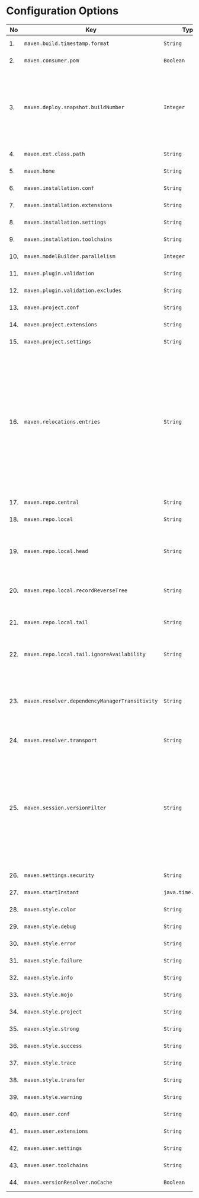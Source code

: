 
# Configuration Options
<!--
Licensed to the Apache Software Foundation (ASF) under one
or more contributor license agreements.  See the NOTICE file
distributed with this work for additional information
regarding copyright ownership.  The ASF licenses this file
to you under the Apache License, Version 2.0 (the
"License"); you may not use this file except in compliance
with the License.  You may obtain a copy of the License at

    http://www.apache.org/licenses/LICENSE-2.0

Unless required by applicable law or agreed to in writing,
software distributed under the License is distributed on an
"AS IS" BASIS, WITHOUT WARRANTIES OR CONDITIONS OF ANY
KIND, either express or implied.  See the License for the
specific language governing permissions and limitations
under the License.
-->





| No | Key | Type | Description | Default Value | Since | Source |
| --- | --- | --- | --- | --- | --- | --- |
| 1. | `maven.build.timestamp.format` | `String` | Build timestamp format. |  `yyyy-MM-dd'T'HH:mm:ssXXX`  | 3.0.0 | Model properties |
| 2. | `maven.consumer.pom` | `Boolean` | User property for enabling/disabling the consumer POM feature. |  `true`  | 4.0.0 | User properties |
| 3. | `maven.deploy.snapshot.buildNumber` | `Integer` | User property for overriding calculated "build number" for snapshot deploys. Caution: this property should be RARELY used (if used at all). It may help in special cases like "aligning" a reactor build subprojects build numbers to perform a "snapshot lock down". Value given here must be <code>maxRemoteBuildNumber + 1</code> or greater, otherwise build will fail. How the number to be obtained is left to user (ie by inspecting snapshot repository metadata or alike). Note: this feature is present in Maven 3.9.7 but with different key: <code>maven.buildNumber</code>. In Maven 4 as part of cleanup effort this key was renamed to properly reflect its purpose. |  -  | 4.0.0 | User properties |
| 4. | `maven.ext.class.path` | `String` | Extensions class path. |  -  |  | User properties |
| 5. | `maven.home` | `String` | Maven home. |  -  | 3.0.0 | User properties |
| 6. | `maven.installation.conf` | `String` | Maven installation configuration directory. |  `${maven.home}/conf`  | 4.0.0 | User properties |
| 7. | `maven.installation.extensions` | `String` | Maven installation extensions. |  `${maven.installation.conf}/extensions.xml`  | 4.0.0 | User properties |
| 8. | `maven.installation.settings` | `String` | Maven installation settings. |  `${maven.installation.conf}/settings.xml`  | 4.0.0 | User properties |
| 9. | `maven.installation.toolchains` | `String` | Maven installation toolchains. |  `${maven.installation.conf}/toolchains.xml`  | 4.0.0 | User properties |
| 10. | `maven.modelBuilder.parallelism` | `Integer` | ProjectBuilder parallelism. |  `cores/2 + 1`  | 4.0.0 | User properties |
| 11. | `maven.plugin.validation` | `String` | Plugin validation level. |  `inline`  | 3.9.2 | User properties |
| 12. | `maven.plugin.validation.excludes` | `String` | Plugin validation exclusions. |  -  | 3.9.6 | User properties |
| 13. | `maven.project.conf` | `String` | Maven project configuration directory. |  `${session.rootDirectory}/.mvn`  | 4.0.0 | User properties |
| 14. | `maven.project.extensions` | `String` | Maven project extensions. |  `${maven.project.conf}/extensions.xml`  | 4.0.0 | User properties |
| 15. | `maven.project.settings` | `String` | Maven project settings. |  `${maven.project.conf}/settings.xml`  | 4.0.0 | User properties |
| 16. | `maven.relocations.entries` | `String` | User controlled relocations. This property is a comma separated list of entries with the syntax <code>GAV&gt;GAV</code>. The first <code>GAV</code> can contain <code>\*</code> for any elem (so <code>\*:\*:\*</code> would mean ALL, something you don't want). The second <code>GAV</code> is either fully specified, or also can contain <code>\*</code>, then it behaves as "ordinary relocation": the coordinate is preserved from relocated artifact. Finally, if right hand <code>GAV</code> is absent (line looks like <code>GAV&gt;</code>), the left hand matching <code>GAV</code> is banned fully (from resolving). <br/> Note: the <code>&gt;</code> means project level, while <code>&gt;&gt;</code> means global (whole session level, so even plugins will get relocated artifacts) relocation. <br/> For example, <pre>maven.relocations.entries = org.foo:\*:\*>, \\<br/>    org.here:\*:\*>org.there:\*:\*, \\<br/>    javax.inject:javax.inject:1>>jakarta.inject:jakarta.inject:1.0.5</pre> means: 3 entries, ban <code>org.foo group</code> (exactly, so <code>org.foo.bar</code> is allowed), relocate <code>org.here</code> to <code>org.there</code> and finally globally relocate (see <code>&gt;&gt;</code> above) <code>javax.inject:javax.inject:1</code> to <code>jakarta.inject:jakarta.inject:1.0.5</code>. |  -  | 4.0.0 | User properties |
| 17. | `maven.repo.central` | `String` | Maven central repository URL. The property will have the value of the <code>MAVEN_REPO_CENTRAL</code> environment variable if it is defined. |  `https://repo.maven.apache.org/maven2`  | 4.0.0 | User properties |
| 18. | `maven.repo.local` | `String` | Maven local repository. |  `${maven.user.conf}/repository`  | 3.0.0 | User properties |
| 19. | `maven.repo.local.head` | `String` | User property for chained LRM: the new "head" local repository to use, and "push" the existing into tail. Similar to <code>maven.repo.local.tail</code>, this property may contain comma separated list of paths to be used as local repositories (combine with chained local repository), but while latter is "appending" this one is "prepending". |  -  | 4.0.0 | User properties |
| 20. | `maven.repo.local.recordReverseTree` | `String` | User property for reverse dependency tree. If enabled, Maven will record ".tracking" directory into local repository with "reverse dependency tree", essentially explaining WHY given artifact is present in local repository. Default: <code>false</code>, will not record anything. |  `false`  | 3.9.0 | User properties |
| 21. | `maven.repo.local.tail` | `String` | User property for chained LRM: list of "tail" local repository paths (separated by comma), to be used with <code>org.eclipse.aether.util.repository.ChainedLocalRepositoryManager</code>. Default value: <code>null</code>, no chained LRM is used. |  -  | 3.9.0 | User properties |
| 22. | `maven.repo.local.tail.ignoreAvailability` | `String` | User property for chained LRM: whether to ignore "availability check" in tail or not. Usually you do want to ignore it. This property is mapped onto corresponding Resolver 2.x property, is like a synonym for it. Default value: <code>true</code>. |  -  | 3.9.0 | User properties |
| 23. | `maven.resolver.dependencyManagerTransitivity` | `String` | User property for selecting dependency manager behaviour regarding transitive dependencies and dependency management entries in their POMs. Maven 3 targeted full backward compatibility with Maven2, hence it ignored dependency management entries in transitive dependency POMs. Maven 4 enables "transitivity" by default, hence unlike Maven2, obeys dependency management entries deep in dependency graph as well. <br/> Default: <code>"true"</code>. |  `true`  | 4.0.0 | User properties |
| 24. | `maven.resolver.transport` | `String` | Resolver transport to use. Can be <code>default</code>, <code>wagon</code>, <code>apache</code>, <code>jdk</code> or <code>auto</code>. |  `default`  | 4.0.0 | User properties |
| 25. | `maven.session.versionFilter` | `String` | User property for version filter expression used in session, applied to resolving ranges: a semicolon separated list of filters to apply. By default, no version filter is applied (like in Maven 3). <br/> Supported filters: <ul> <li>"h" or "h(num)" - highest version or top list of highest ones filter</li> <li>"l" or "l(num)" - lowest version or bottom list of lowest ones filter</li> <li>"s" - contextual snapshot filter</li> <li>"e(G:A:V)" - predicate filter (leaves out G:A:V from range, if hit, V can be range)</li> </ul> Example filter expression: <code>"h(5);s;e(org.foo:bar:1)</code> will cause: ranges are filtered for "top 5" (instead full range), snapshots are banned if root project is not a snapshot, and if range for <code>org.foo:bar</code> is being processed, version 1 is omitted. Value in this property builds <code>org.eclipse.aether.collection.VersionFilter</code> instance. |  -  | 4.0.0 | User properties |
| 26. | `maven.settings.security` | `String` |  |  `${maven.user.conf}/settings-security4.xml`  |  | User properties |
| 27. | `maven.startInstant` | `java.time.Instant` | User property used to store the build timestamp. |  -  | 4.0.0 | User properties |
| 28. | `maven.style.color` | `String` | Maven output color mode. Allowed values are <code>auto</code>, <code>always</code>, <code>never</code>. |  `auto`  | 4.0.0 | User properties |
| 29. | `maven.style.debug` | `String` | Color style for debug messages. |  `bold,f:cyan`  | 4.0.0 | User properties |
| 30. | `maven.style.error` | `String` | Color style for error messages. |  `bold,f:red`  | 4.0.0 | User properties |
| 31. | `maven.style.failure` | `String` | Color style for failure messages. |  `bold,f:red`  | 4.0.0 | User properties |
| 32. | `maven.style.info` | `String` | Color style for info messages. |  `bold,f:blue`  | 4.0.0 | User properties |
| 33. | `maven.style.mojo` | `String` | Color style for mojo messages. |  `f:green`  | 4.0.0 | User properties |
| 34. | `maven.style.project` | `String` | Color style for project messages. |  `f:cyan`  | 4.0.0 | User properties |
| 35. | `maven.style.strong` | `String` | Color style for strong messages. |  `bold`  | 4.0.0 | User properties |
| 36. | `maven.style.success` | `String` | Color style for success messages. |  `bold,f:green`  | 4.0.0 | User properties |
| 37. | `maven.style.trace` | `String` | Color style for trace messages. |  `bold,f:magenta`  | 4.0.0 | User properties |
| 38. | `maven.style.transfer` | `String` | Color style for transfer messages. |  `f:bright-black`  | 4.0.0 | User properties |
| 39. | `maven.style.warning` | `String` | Color style for warning messages. |  `bold,f:yellow`  | 4.0.0 | User properties |
| 40. | `maven.user.conf` | `String` | Maven user configuration directory. |  `${user.home}/.m2`  | 4.0.0 | User properties |
| 41. | `maven.user.extensions` | `String` | Maven user extensions. |  `${maven.user.conf}/extensions.xml`  | 4.0.0 | User properties |
| 42. | `maven.user.settings` | `String` | Maven user settings. |  `${maven.user.conf}/settings.xml`  | 4.0.0 | User properties |
| 43. | `maven.user.toolchains` | `String` | Maven user toolchains. |  `${maven.user.conf}/toolchains.xml`  | 4.0.0 | User properties |
| 44. | `maven.versionResolver.noCache` | `Boolean` | User property for disabling version resolver cache. |  `false`  | 3.0.0 | User properties |


